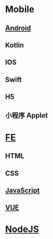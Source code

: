 
# Mobile

## [Android](Android/README.md)

## Kotlin

## IOS

## Swift

## H5

## 小程序 Applet

# [FE](KS-FE/README.md)

## HTML

## CSS

## [JavaScript](KS-FE/JavaScript/README.md)

## [VUE](Vue/README.md)

# [NodeJS](NodeJS/README.md)
